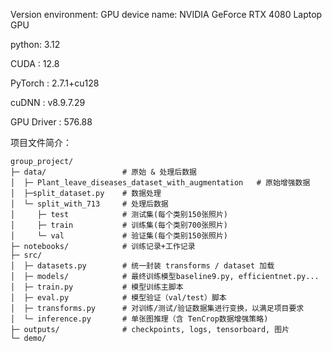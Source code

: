 Version environment:
GPU device name: NVIDIA GeForce RTX 4080 Laptop GPU

python: 3.12

CUDA : 12.8

PyTorch : 2.7.1+cu128

cuDNN : v8.9.7.29

GPU Driver : 576.88

项目文件简介：
```
group_project/
├─ data/                 # 原始 & 处理后数据
│  ├─ Plant_leave_diseases_dataset_with_augmentation   # 原始增强数据
│  ├─split_dataset.py    # 数据处理
│  └─ split_with_713     # 处理后数据
│     ├─ test            # 测试集(每个类别150张照片)
│     ├─ train           # 训练集(每个类别700张照片)
│     └─ val             # 验证集(每个类别150张照片)
├─ notebooks/            # 训练记录+工作记录
├─ src/
│  ├─ datasets.py        # 统一封装 transforms / dataset 加载
│  ├─ models/            # 最终训练模型baseline9.py, efficientnet.py...
│  ├─ train.py           # 模型训练主脚本
│  ├─ eval.py            # 模型验证（val/test）脚本
│  ├─ transforms.py      # 对训练/测试/验证数据集进行变换，以满足项目要求
│  └─ inference.py       # 单张图推理（含 TenCrop数据增强策略)
├─ outputs/              # checkpoints, logs, tensorboard, 图片
└─ demo/
```
